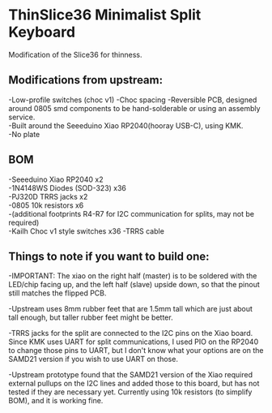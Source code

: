# ThinSlice36 Minimalist Split Keyboard

Modification of the Slice36 for thinness. 

## Modifications from upstream:

-Low-profile switches (choc v1)
-Choc spacing
-Reversible PCB, designed around 0805 smd components to be hand-solderable or using an assembly service.  
-Built around the Seeeduino Xiao RP2040(hooray USB-C), using KMK.  
-No plate

## BOM
-Seeeduino Xiao RP2040 x2  
-1N4148WS Diodes (SOD-323) x36  
-PJ320D TRRS jacks x2  
-0805 10k resistors x6   
-(additional footprints R4-R7 for I2C communication for splits, may not be required)  
-Kailh Choc v1 style switches x36
-TRRS cable  

## Things to note if you want to build one:

-IMPORTANT: The xiao on the right half (master) is to be soldered with the LED/chip facing up, and the left half (slave) upside down, so that the pinout still matches the flipped PCB.  

-Upstream uses 8mm rubber feet that are 1.5mm tall which are just about tall enough, but taller rubber feet might be better.

-TRRS jacks for the split are connected to the I2C pins on the Xiao board. Since KMK uses UART for split communications, I used PIO on the RP2040 to change those pins to UART, but I don't know what your options are on the SAMD21 version if you wish to use UART on those.  

-Upstream prototype found that the SAMD21 version of the Xiao required external pullups on the I2C lines and added those to this board, but has not tested if they are necessary yet. Currently using 10k resistors (to simplify BOM), and it is working fine.  
